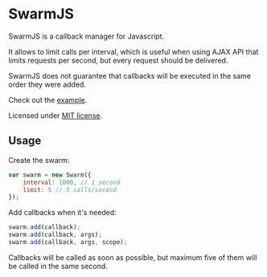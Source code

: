 SwarmJS
=======

SwarmJS is a callback manager for Javascript.

It allows to limit calls per interval, which is useful when using AJAX API that limits requests per second, but every request should be delivered.

SwarmJS does not guarantee that callbacks will be executed in the same order they were added.

Check out the [example](http://keta.github.io/swarmjs/example.html).

Licensed under [MIT license](http://www.opensource.org/licenses/mit-license.php).

Usage
-----

Create the swarm:

```js
var swarm = new Swarm({
    interval: 1000, // 1 second
    limit: 5 // 5 calls/second
});
```

Add callbacks when it's needed:

```js
swarm.add(callback);
swarm.add(callback, args);
swarm.add(callback, args, scope);
```

Callbacks will be called as soon as possible, but maximum five of them will be called in the same second.
